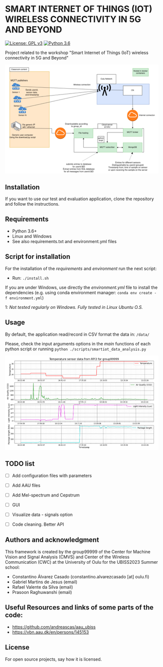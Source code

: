 # SMART INTERNET OF THINGS (IOT) WIRELESS CONNECTIVITY IN 5G AND BEYOND

[![License: GPL v3](https://img.shields.io/badge/License-GPLv3-blue.svg)](https://www.gnu.org/licenses/gpl-3.0)
[![Python 3.6](https://img.shields.io/badge/python-3.6+-green.svg)](https://www.python.org/downloads/release/python-360/)


Project related to the workshop "Smart Internet of Things (IoT) wireless connectivity in 5G and Beyond"

![cover](data/images/topology.png)


## Installation

If you want to use our test and evaluation application, clone the repository and follow the instructions.

## Requirements

* Python 3.6+
* Linux and Windows
* See also requirements.txt and environment.yml files

## Script for installation
For the installation of the _requirements_ and _environment_ run the next script:
* Run: `./install.sh`

If you are under Windows, use directly the _environment.yml_ file to install the 
dependencies (e.g. using conda environment manager: `conda env create -f environment.yml`)

<a name="myfootnote1">1</a>: *Not tested regularly on Windows. Fully tested in Linux Ubuntu O.S.*


## Usage
By default, the application read/record in CSV format the data in: `/data/`

Please, check the input arguments options in the _main_ functions of each python script or running
`python ./scripts/smartiot_data_analysis.py`

![input_arguments](data/images/visualization.png)

## TODO list
 - [ ] Add configuration files with parameters 
 - [ ] Add AAU files
 - [ ] Add Mel-spectrum and Cepstrum
 - [ ] GUI
 - [ ] Visualize data - signals option
 - [ ] Code cleaning. Better API



## Authors and acknowledgment
This framework is created by the group99999 of the Center for Machine Vision and Signal Analysis (CMVS) and Center of the Wireless Communication (CWC) at the University of Oulu for the UBISS2023 Summer school:
 * Constantino Álvarez Casado (constantino.alvarezcasado [at] oulu.fi)
 * Gabriel Martins de Jesus (email)
 * Rafael Valente da Silva (email)
 * Prasoon Raghuwanshi (email)


## Useful Resources and links of some parts of the code:
- https://github.com/andreascas/aau_ubiss
- https://vbn.aau.dk/en/persons/145153


## License
For open source projects, say how it is licensed.


